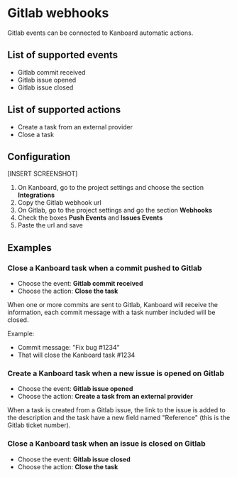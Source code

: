 Gitlab webhooks
===============

Gitlab events can be connected to Kanboard automatic actions.

List of supported events
------------------------

- Gitlab commit received
- Gitlab issue opened
- Gitlab issue closed

List of supported actions
-------------------------

- Create a task from an external provider
- Close a task

Configuration
-------------

[INSERT SCREENSHOT]

1. On Kanboard, go to the project settings and choose the section **Integrations**
2. Copy the Gitlab webhook url
3. On Gitlab, go to the project settings and go the section **Webhooks**
4. Check the boxes **Push Events** and **Issues Events**
5. Paste the url and save

Examples
--------

### Close a Kanboard task when a commit pushed to Gitlab

- Choose the event: **Gitlab commit received**
- Choose the action: **Close the task**

When one or more commits are sent to Gitlab, Kanboard will receive the information, each commit message with a task number included will be closed.

Example:

- Commit message: "Fix bug #1234"
- That will close the Kanboard task #1234

### Create a Kanboard task when a new issue is opened on Gitlab

- Choose the event: **Gitlab issue opened**
- Choose the action: **Create a task from an external provider**

When a task is created from a Gitlab issue, the link to the issue is added to the description and the task have a new field named "Reference" (this is the Gitlab ticket number).

### Close a Kanboard task when an issue is closed on Gitlab

- Choose the event: **Gitlab issue closed**
- Choose the action: **Close the task**
